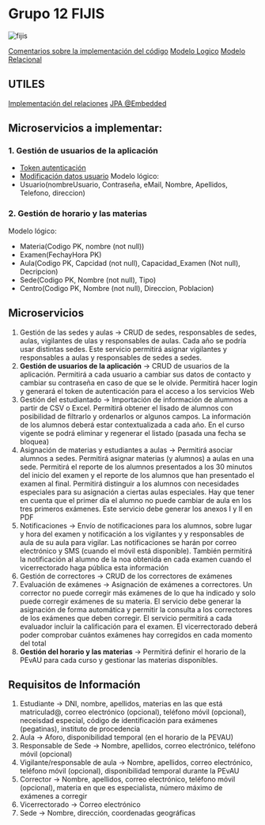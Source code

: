 # Grupo 12 FIJIS
![fijis](https://github.com/x1n4px/Trabajo-Grupo-SII/blob/main/Codigos-Utiles/Imagenes-Aux/islas-fiji.jpg?raw=true)

[Comentarios sobre la implementación del código](https://github.com/x1n4px/Trabajo-Grupo-SII/blob/main/PracticaGrupo/README.md)
[Modelo Logico](https://github.com/x1n4px/Trabajo-Grupo-SII/blob/main/Codigos-Utiles/Imagenes-Aux/ER%20PEVAU.PNG?raw=true)
[Modelo Relacional](https://github.com/x1n4px/Trabajo-Grupo-SII/blob/main/Codigos-Utiles/Imagenes-Aux/Relational_1.png?raw=true)

## UTILES
[Implementación del relaciones](https://www.adictosaltrabajo.com/2020/04/02/hibernate-onetoone-onetomany-manytoone-y-manytomany/)
[JPA @Embedded](https://www.arquitecturajava.com/ejemplo-jpa-embedded/)

## Microservicios a implementar:
### **1. Gestión de usuarios de la aplicación**
- [Token autenticación](https://github.com/x1n4px/Trabajo-Grupo-SII/blob/main/Codigos-Utiles/JWT.md)
- [Modificación datos usuario](https://github.com/x1n4px/Desarrollo-de-servicios-telematicos/tree/main/practicas/practica3DST/practica3/src/main/java/csccorner)
Modelo lógico:
- Usuario(nombreUsuario, Contraseña, eMail, Nombre, Apellidos, Telefono, direccion)

### **2. Gestión de horario y las materias**
Modelo lógico:
- Materia(Codigo PK, nombre (not null))
- Examen(FechayHora PK)
- Aula(Codigo PK, Capcidad (not null), Capacidad_Examen (Not null), Decripcion)
- Sede(Codigo PK, Nombre (not null), Tipo)
- Centro(Codigo PK, Nombre (not null), Direccion, Poblacion)

## Microservicios
1. Gestión de las sedes y aulas -> CRUD de sedes, responsables de sedes, aulas, vigilantes de ulas y responsables de aulas. Cada año se podría usar distintas sedes. Este servicio permitirá asignar vigilantes y responsables a aulas y responsables de sedes a sedes.
2. **Gestión de usuarios de la aplicación** -> CRUD de usuarios de la aplicación. Permitirá a cada usuario a cambiar sus datos de contacto y cambiar su contraseña en caso de que se le olvide. Permitirá hacer login y generará el token de autenticación para el acceso a los servicios Web
3. Gestión del estudiantado	-> Importación de información de alumnos a partir de CSV o Excel. Permitirá obtener el lisado de alumnos con posibilidad de filtrarlo y ordenarlos or algunos campos. La información de los alumnos deberá estar contextualizada a cada año. En el curso vigente se podrá eliminar y regenerar el listado (pasada una fecha se bloquea)
4. Asignación de materias y estudiantes a aulas	-> Permitirá asociar alumnos a sedes. Permitirá asignar materias (y alumnos) a aulas en una sede. Permitirá el reporte de los alumnos presentados a los 30 minutos del inicio del examen y el reporte de los alumnos que han presentado el examen al final. Permitirá distinguir a los alumnos con necesidades especiales para su asignación a ciertas aulas especiales. Hay que tener en cuenta que el primer día el alumno no puede cambiar de aula en los tres primeros exámenes. Este servicio debe generar los anexos I y II en PDF
5. Notificaciones -> Envío de notificaciones para los alumnos, sobre lugar y hora del examen y notificación a los vigilantes y y responsables de aula de su aula para vigilar. Las notificaciones se harán por correo electrónico y SMS (cuando el móvil está disponible). También permitirá la notificación al alumno de la noa obtenida en cada examen cuando el vicerrectorado haga pública esta información
6. Gestión de correctores	-> CRUD de los correctores de exámenes
7. Evaluación de exámenes	-> Asignación de exámenes a correctores. Un corrector no puede corregir más exámenes de lo que ha indicado y solo puede corregir exámenes de su materia. El servicio debe generar la asignación de forma automática y permitir la consulta a los correctores de los exámenes que deben corregir. El servicio permitirá a cada evaluador incluir la calificación para el examen. El vicerrectorado deberá poder comprobar cuántos exámenes hay corregidos en cada momento del total
8. **Gestión del horario y las materias**	-> Permitirá definir el horario de la PEvAU para cada curso y gestionar las materias disponibles.

## Requisitos de Información
1. Estudiante -> DNI, nombre, apellidos, materias en las que está matriculad@, correo electrónico (opcional), teléfono móvil (opcional), neceisdad especial, código de identificación para exámenes (pegatinas), instituto de procedencia
2. Aula -> Aforo, disponibilidad temporal (en el horario de la PEVAU)
3. Responsable de Sede -> Nombre, apellidos, correo electrónico, teléfono móvil (opcional)
4. Vigilante/responsable de aula -> Nombre, apellidos, correo electrónico, teléfono móvil (opcional), disponibilidad temporal durante la PEvAU
5. Corrector -> Nombre, apellidos, correo electrónico, teléfono móvil (opcional), materia en que es especialista, número máximo de exámenes a corregir
6. Vicerrectorado -> Correo electrónico
7. Sede -> Nombre, dirección, coordenadas geográficas


